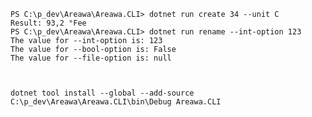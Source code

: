 ﻿```
PS C:\p_dev\Areawa\Areawa.CLI> dotnet run create 34 --unit C
Result: 93,2 °Fee
PS C:\p_dev\Areawa\Areawa.CLI> dotnet run rename --int-option 123
The value for --int-option is: 123
The value for --bool-option is: False
The value for --file-option is: null



dotnet tool install --global --add-source C:\p_dev\Areawa\Areawa.CLI\bin\Debug Areawa.CLI
```